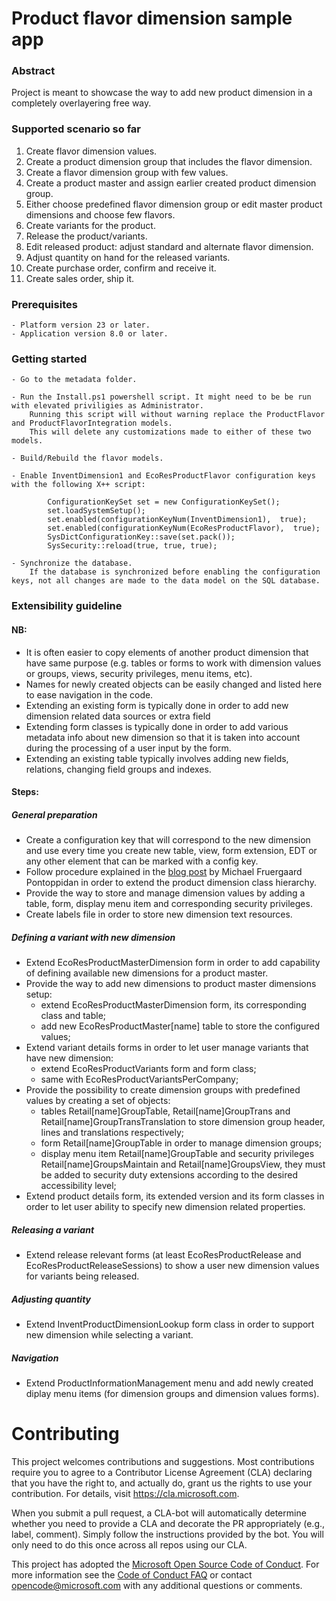 # Product flavor dimension sample app
### Abstract
Project is meant to showcase the way to add new product dimension in a completely overlayering free way.

### Supported scenario so far
1.	Create flavor dimension values.
2.	Create a product dimension group that includes the flavor dimension.
3.	Create a flavor dimension group with few values.
4.	Create a product master and assign earlier created product dimension group.
5.	Either choose predefined flavor dimension group or edit master product dimensions and choose few flavors.
6.	Create variants for the product.
7.	Release the product/variants.
8.	Edit released product: adjust standard and alternate flavor dimension.
9.	Adjust quantity on hand for the released variants.
10. Create purchase order, confirm and receive it.
11. Create sales order, ship it.

### Prerequisites
	- Platform version 23 or later.
	- Application version 8.0 or later.

### Getting started
	- Go to the metadata folder.
	
	- Run the Install.ps1 powershell script. It might need to be be run with elevated priviligies as Administrator.
		Running this script will without warning replace the ProductFlavor and ProductFlavorIntegration models.
		This will delete any customizations made to either of these two models.
	
	- Build/Rebuild the flavor models.
	
	- Enable InventDimension1 and EcoResProductFlavor configuration keys with the following X++ script: 

	        ConfigurationKeySet set = new ConfigurationKeySet();
	        set.loadSystemSetup();
	        set.enabled(configurationKeyNum(InventDimension1),  true);
	        set.enabled(configurationKeyNum(EcoResProductFlavor),  true);
	        SysDictConfigurationKey::save(set.pack());
	        SysSecurity::reload(true, true, true);

	- Synchronize the database.
		If the database is synchronized before enabling the configuration keys, not all changes are made to the data model on the SQL database.
	

### Extensibility guideline
#### NB: 

- It is often easier to copy elements of another product dimension that have same purpose (e.g. tables or forms to work with dimension values or groups, views, security privileges, menu items, etc).
- Names for newly created objects can be easily changed and listed here to ease navigation in the code.
- Extending an existing form is typically done in order to add new dimension related data sources or extra field
- Extending form classes is typically done in order to add various metadata info about new dimension so that it is taken into account during the processing of a user input by the form.
- Extending an existing table typically involves adding new fields, relations, changing field groups and indexes.

#### Steps:

##### General preparation

 - Create a configuration key that will correspond to the new dimension and use every time you create new table, view, form extension, EDT or any other element that can be marked with a config key.
 - Follow procedure explained in the [blog post](https://blogs.msdn.microsoft.com/mfp/2017/08/10/extensible-inventory-dimensions/) by Michael Fruergaard Pontoppidan in order to extend the product dimension class hierarchy.
 - Provide the way to store and manage dimension values by adding a table, form, display menu item and corresponding security privileges.
 - Create labels file in order to store new dimension text resources.
 
##### Defining a variant with new dimension

 - Extend EcoResProductMasterDimension form in order to add capability of defining available new dimensions for a product master.
 - Provide the way to add new dimensions to product master dimensions setup:
	 - extend EcoResProductMasterDimension form, its corresponding class and table;
	 - add new EcoResProductMaster[name] table to store the configured values;
 - Extend variant details forms in order to let user manage variants that have new dimension:
	 - extend EcoResProductVariants form and form class;
	 - same with EcoResProductVariantsPerCompany;
 - Provide the possibility to create dimension groups with predefined values by creating a set of objects:
	 - tables Retail[name]GroupTable, Retail[name]GroupTrans and Retail[name]GroupTransTranslation to store dimension group header, lines and translations respectively;
	 - form Retail[name]GroupTable in order to manage dimension groups;
	 - display menu item Retail[name]GroupTable and security privileges Retail[name]GroupsMaintain and Retail[name]GroupsView, they must be added to security duty extensions according to the desired accessibility level;
 - Extend product details form, its extended version and its form classes in order to let user ability to specify new dimension related properties.

##### Releasing a variant

 - Extend release relevant forms (at least EcoResProductRelease and EcoResProductReleaseSessions) to show a user new dimension values for variants being released.

##### Adjusting quantity

- Extend InventProductDimensionLookup form class in order to support new dimension while selecting a variant.

##### Navigation

 - Extend ProductInformationManagement menu and add newly created diplay menu items (for dimension groups and dimension values forms).


# Contributing

This project welcomes contributions and suggestions.  Most contributions require you to agree to a
Contributor License Agreement (CLA) declaring that you have the right to, and actually do, grant us
the rights to use your contribution. For details, visit https://cla.microsoft.com.

When you submit a pull request, a CLA-bot will automatically determine whether you need to provide
a CLA and decorate the PR appropriately (e.g., label, comment). Simply follow the instructions
provided by the bot. You will only need to do this once across all repos using our CLA.

This project has adopted the [Microsoft Open Source Code of Conduct](https://opensource.microsoft.com/codeofconduct/).
For more information see the [Code of Conduct FAQ](https://opensource.microsoft.com/codeofconduct/faq/) or
contact [opencode@microsoft.com](mailto:opencode@microsoft.com) with any additional questions or comments.
